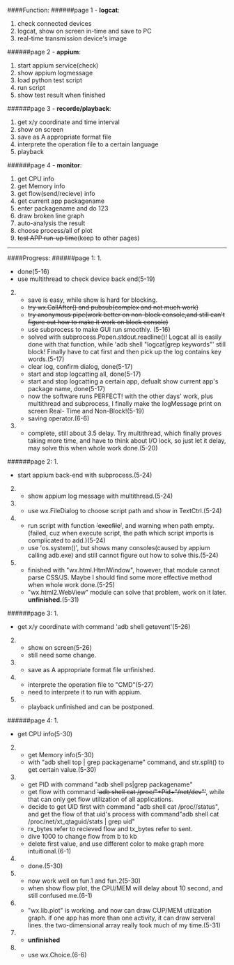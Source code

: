 ####Function:
######page 1 - **logcat**:
1. check connected devices
2. logcat, show on screen in-time and save to PC
3. real-time transmission device's image

######page 2 - **appium**:
1. start appium service(check)
2. show appium logmessage
3. load python test script
4. run script
5. show test result when finished

######page 3 - **recorde/playback**:
1. get x/y coordinate and time interval
2. show on screen
3. save as A appropriate format file
4. interprete the operation file to a certain language
5. playback

######page 4 - **monitor**:
1. get CPU info
2. get Memory info
3. get flow(send/recieve) info
4. get current app packagename
5. enter packagename and do 123
6. draw broken line graph
7. auto-analysis the result
8. choose process/all of plot
9. ~~test APP run-up time~~(keep to other pages)

___

####Progress:
######page 1:
1. 
   * done(5-16)<br>
   * use multithread to check device back end(5-19)
2. 
   * save is easy, while show is hard for blocking. <br>
   * ~~try wx.CallAfter() and pubsub(complex and not much work)~~ <br>
   * ~~try anonymous pipe(work better on non-block console,and still can't figure out how to make it work on block console)~~<br>
   * use subprocess to make GUI run smoothly. (5-16)<br>
   * solved with subprocess.Popen.stdout.readline()! Logcat all is easily done with that function, while 'adb shell "logcat|grep keywords"' still block! Finally have to cat first and then pick up the log contains key words.(5-17)<br>
   * clear log, confirm dialog, done(5-17)<br>
   * start and stop logcatting all, done(5-17)<br>
   * start and stop logcatting a certain app, defualt show current app's package name, done(5-17)<br>
   * now the software runs PERFECT! with the other days' work, plus multithread and subprocess, I finally make the logMessage print on screen Real-	Time and Non-Block!(5-19)<br>
   * saving operator.(6-6)
3. 
   * complete, still about 3.5 delay. Try multithread, which finally proves taking more time, and have to think about I/O lock, so just let it delay, may solve this when whole work done.(5-20)

######page 2:
1. 
   * start appium back-end with subprocess.(5-24)
2. 
   * show appium log message with multithread.(5-24)
3. 
   * use wx.FileDialog to choose script path and show in TextCtrl.(5-24)
4. 
   * run script with function ~~'execfile'~~, and warning when path empty. (failed, cuz when execute script, the path which script imports is complicated to add.)(5-24)<br>
   * use 'os.system()', but shows many consoles(caused by appium calling adb.exe) and still cannot figure out how to solve this.(5-24)
5. 
   * finished with "wx.html.HtmlWindow", however, that module cannot parse CSS/JS. Maybe I should find some more effective method when whole work done.(5-25)
   * "wx.html2.WebView" module can solve that problem, work on it later. **unfinished.**(5-31)
   

######page 3:
1. 
   * get x/y coordinate with command 'adb shell getevent'(5-26)
2. 
   * show on screen(5-26)
   * still need some change.
3. 
   * save as A appropriate format file unfinished.
4. 
   * interprete the operation file to "CMD"(5-27)
   * need to interprete it to run with appium.
5. 
   * playback unfinished and can be postponed.

######page 4:
1. 
   * get CPU info(5-30)
2. 
   * get Memory info(5-30)<br>
   * with "adb shell top | grep packagename" command, and str.split() to get certain value.(5-30)
3.
   * get PID with command "adb shell ps|grep packagename"<br>
   * get flow with command ~~'adb shell cat /proc/"+Pid+"/net/dev"'~~, while that can only get flow utilization of all applications.<br>
   * decide to get UID first with command "adb shell cat /proc/<pid>/status", and get the flow of that uid's process with command"adb shell cat /proc/net/xt_qtaguid/stats | grep uid"<br>
   * rx_bytes refer to recieved flow and tx_bytes refer to sent.
   * dive 1000 to change flow from b to kb
   * delete first value, and use different color to make graph more intuitional.(6-1)
4.
   * done.(5-30)
5.
   * now work well on fun.1 and fun.2(5-30)<br>
   * when show flow plot, the CPU/MEM will delay about 10 second, and still confused me.(6-1)
6.
   * "wx.lib.plot" is working. and now can draw CUP/MEM utilization graph. if one app has more than one activity, it can draw serveral lines. the two-dimensional array really took much of my time.(5-31)
7.
   * __unfinished__
8.
   * use wx.Choice.(6-6)
